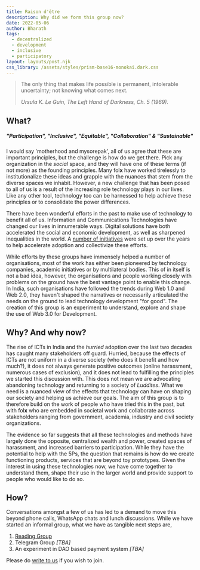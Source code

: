 ```yaml
---
title: Raison d'être
description: Why did we form this group now?
date: 2022-05-06
author: Bharath
tags:
  - decentralized
  - development
  - inclusive
  - participatory
layout: layouts/post.njk
css_library: /assets/styles/prism-base16-monokai.dark.css
---
```


<blockquote> <p>The only thing that makes life possible is permanent, intolerable uncertainty; not knowing what comes next.</p> <p><cite>Ursula K. Le Guin, The Left Hand of Darkness, Ch. 5 (1969).</cite></p> </blockquote>

## What?
<h5>"Participation", "Inclusive", "Equitable", "Collaboration" &amp; "Sustainable"</h5>

<p>I would say 'motherhood and mysorepak', all of us agree that these are important principles, but the challenge is how do we get there. Pick any organization in the <i>social</i> space, and they will have one of these terms (if not more) as the founding principles. Many fol<b>x</b> have worked tirelessly to institutionalize these ideas and grapple with the nuances that stem from the diverse spaces we inhabit. However, a new challenge that has been posed to all of us is a result of the increasing role technology plays in our lives. Like any other tool, technology too can be harnessed to help achieve these principles or to consolidate the power differences.</p>

<p>There have been wonderful efforts in the past to make use of technology to benefit all of us. Information and Communications Technologies have changed our lives in innumerable ways. Digital solutions have both accelerated the social and economic development, as well as sharpened inequalities in the world. A <a href="https://en.wikipedia.org/wiki/List_of_ICT4D_organizations">number of initiatives</a> were set up over the years to help accelerate adoption and collectivize these efforts.</p>

<p>While efforts by these groups have immensely helped a number of organisations, most of the work has either been pioneered by technology companies, academic initiatives or by multilateral bodies. This of in itself is not a bad idea, however, the organisations and people working closely with problems on the ground have the best vantage point to enable this change. In India, such organisations have followed the trends during Web 1.0 and Web 2.0, they haven't shaped the narratives or necessarily articulated the needs on the ground to lead technology development "for good". The creation of this group is an experiment to understand, explore and shape the use of Web 3.0 for Development. </p>

## Why? And why now?
<p>The rise of ICTs in India and the <i>hurried</i> adoption over the last two decades has caught many stakeholders off guard. Hurried, because the effects of ICTs are not uniform in a diverse society (who does it benefit and how much?), it does not always generate positive outcomes (online harassment, numerous cases of exclusion), and it does not lead to fulfilling the principles we started this discussion with. This does not mean we are advocating abandoning technology and returning to a society of <i>Luddites</i>. What we need is a nuanced view of the effects that technology can have on shaping our society and helping us achieve our goals. The aim of this group is to therefore build on the work of people who have tried this in the past, but with fol<b>x</b> who are embedded in societal work and collaborate across stakeholders ranging from government, academia, industry and civil society organizations.</p>

<!-- <h6>FOMO</h6> --> <!-- <p>In the past, while pioneering work has been carried out by many organizations in adopting and using ICTs for development, it has largely remained 'that'. While the world moved from Web 1.0 to Web 2.0, most organizations were yet to even use e-mails as a practice (for good reason). When the world is not moving from Web 2.0 to Web 3.0, many organizations are now dealing with Google Forms, Docs and 'Theory of Change'. Web 3.0 is often used to collectively refer to a decentralized web which can provide for enhanced privacy and scalability. The term is often used to refer to,</p> --> <!-- <code> --> <!-- buzzwords={DAO, blockchain, NFT, crypto, etc.} --> <!-- </code> -->

<p>The evidence so far suggests that all these technologies and methods have largely done the opposite, centralized wealth and power, created spaces of harassment, and increased barriers to participation. While they have the potential to help with the 5Ps, the question that remains is how do we create functioning products, services that are beyond toy prototypes. Given the interest in using these technologies now, we have come together to understand them, shape their use in the larger world and provide support to people who would like to do so.</p>

## How?
<p>Conversations amongst a few of us has led to a demand to move this beyond phone calls, WhatsApp chats and lunch discussions. While we have started an informal group, what we have as tangible next steps are,</p>

<ol> <li><a href="https://drive.google.com/drive/folders/1Sh7tXZyU2iO6tMwiLiIYdXbkTq1j_pWJ?usp=sharing">Reading Group</a></li> <li>Telegram Group <i>[TBA]</i></li> <li>An experiment in DAO based payment system <i>[TBA]</i></li> </ol>

Please do <a href="&#109;&#97;&#105;&#108;&#116;&#111;&#58;%6B%72%73%68%61%69%6C%61%62%68%40%75%70%6C%69%66%74%6D%75%74%75%61%6C%73%2E%6F%72%67">write to us</a> if you wish to join.
